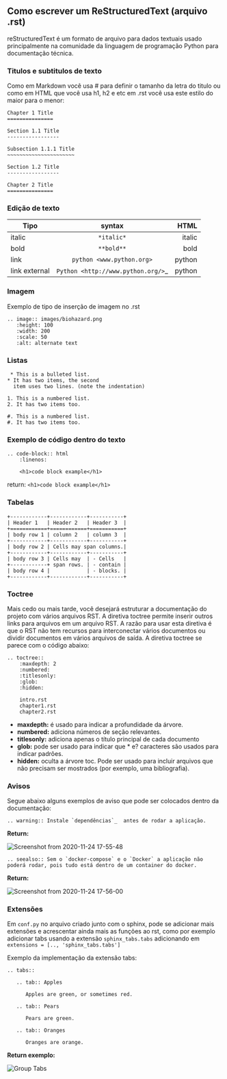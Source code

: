## Como escrever um ReStructuredText (arquivo .rst)

reStructuredText é um formato de arquivo para dados textuais usado principalmente na comunidade da linguagem de programação Python para documentação técnica.

### Titulos e subtitulos de texto 

Como em Markdown você usa # para definir o tamanho da letra do titulo ou como em HTML que você usa h1, h2 e etc em .rst você usa este estilo do maior para o menor:

```
Chapter 1 Title
===============

Section 1.1 Title
-----------------

Subsection 1.1.1 Title
~~~~~~~~~~~~~~~~~~~~~~

Section 1.2 Title
-----------------

Chapter 2 Title
===============
```

### Edição de texto

| Tipo          | syntax                               | HTML      |
| ------------- |:------------------------------------:| ---------:|
| italic        | `*italic*`                           | italic    |
| bold          | `**bold**`                           |   bold    |
| link          | `python <www.python.org>`            |    python |
| link external | `Python <http://www.python.org/>`_   |    python |

### Imagem 

Exemplo de tipo de inserção de imagem no .rst

```
.. image:: images/biohazard.png
   :height: 100
   :width: 200
   :scale: 50
   :alt: alternate text
 ```
 
### Listas

```
 * This is a bulleted list.
* It has two items, the second
  item uses two lines. (note the indentation)

1. This is a numbered list.
2. It has two items too.

#. This is a numbered list.
#. It has two items too.

```

### Exemplo de código dentro do texto

```
.. code-block:: html
    :linenos:

    <h1>code block example</h1>
```

return: ```<h1>code block example</h1>```

### Tabelas

```
+------------+------------+-----------+
| Header 1   | Header 2   | Header 3  |
+============+============+===========+
| body row 1 | column 2   | column 3  |
+------------+------------+-----------+
| body row 2 | Cells may span columns.|
+------------+------------+-----------+
| body row 3 | Cells may  | - Cells   |
+------------+ span rows. | - contain |
| body row 4 |            | - blocks. |
+------------+------------+-----------+
```

### Toctree

Mais cedo ou mais tarde, você desejará estruturar a documentação do projeto com vários arquivos RST. A diretiva toctree permite inserir outros links para arquivos em um arquivo RST. A razão para usar esta diretiva é que o RST não tem recursos para interconectar vários documentos ou dividir documentos em vários arquivos de saída. A diretiva toctree se parece com o código abaixo:

```
.. toctree::
    :maxdepth: 2
    :numbered:
    :titlesonly:
    :glob:
    :hidden:

    intro.rst
    chapter1.rst
    chapter2.rst
```

- **maxdepth:** é usado para indicar a profundidade da árvore.
- **numbered:** adiciona números de seção relevantes.
- **titlesonly:** adiciona apenas o título principal de cada documento
- **glob:** pode ser usado para indicar que * e? caracteres são usados para indicar padrões.
- **hidden:** oculta a árvore toc. Pode ser usado para incluir arquivos que não precisam ser mostrados (por exemplo, uma bibliografia).

### Avisos

Segue abaixo alguns exemplos de aviso que pode ser colocados dentro da documentação:

```
.. warning:: Instale `dependências`_  antes de rodar a aplicação.
```

**Return:**

![Screenshot from 2020-11-24 17-55-48](https://user-images.githubusercontent.com/48387196/100150603-a097ec00-2e7e-11eb-90fa-dfc7ca43a62a.png)


```
.. seealso:: Sem o `docker-compose` e o `Docker` a aplicação não poderá rodar, pois tudo está dentro de um container do docker.
```

**Return:**

![Screenshot from 2020-11-24 17-56-00](https://user-images.githubusercontent.com/48387196/100150673-b9a09d00-2e7e-11eb-8944-cb30120b4d17.png)


### Extensões

Em `conf.py` no arquivo criado junto com o sphinx, pode se adicionar mais extensões e acrescentar ainda mais as funções ao rst, como por exemplo adicionar tabs usando a extensão `sphinx_tabs.tabs` adicionando em `extensions = [.., 'sphinx_tabs.tabs']`

Exemplo da implementação da extensão tabs:

```
.. tabs::

   .. tab:: Apples

      Apples are green, or sometimes red.

   .. tab:: Pears

      Pears are green.

   .. tab:: Oranges

      Oranges are orange.
```

**Return exemplo:**


![Group Tabs](https://raw.githubusercontent.com/executablebooks/sphinx-tabs/master/images/tabs.gif)

